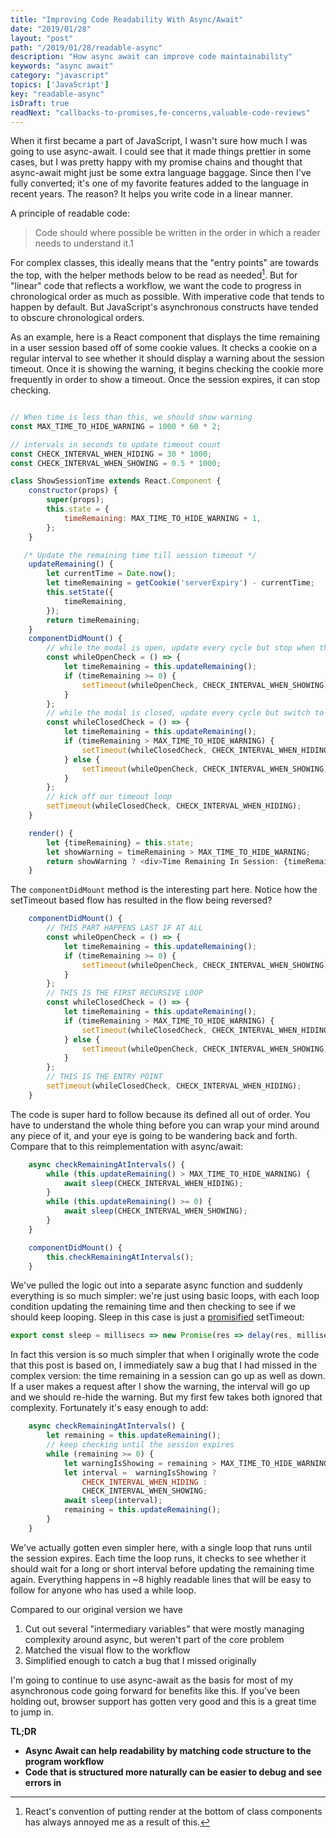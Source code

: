 ```yaml
---
title: "Improving Code Readability With Async/Await"
date: "2019/01/28"
layout: "post"
path: "/2019/01/28/readable-async"
description: "How async await can improve code maintainability"
keywords: "async await"
category: "javascript"
topics: ['JavaScript']
key: "readable-async"
isDraft: true
readNext: "callbacks-to-promises,fe-concerns,valuable-code-reviews"
---
```


When it first became a part of JavaScript, I wasn't sure how much I was going to use async-await.  I could see that it made things prettier in some cases, but I was pretty happy with my promise chains and thought that async-await might just be some extra language baggage.  Since then I've fully converted; it's one of my favorite features added to the language in recent years.  The reason?  It helps you write code in a linear manner.

A principle of readable code:

> Code should where possible be written in the order in which a reader needs to understand it.1

For complex classes, this ideally means that the "entry points" are towards the top, with the helper methods below to be read as needed[^1]. But for "linear" code that reflects a workflow, we want the code to progress in chronological order as much as possible.  With imperative code that tends to happen by default.  But JavaScript's asynchronous constructs have tended to obscure chronological orders.

As an example, here is a React component that displays the time remaining in a user session based off of some cookie values.  It checks a cookie on a regular interval to see whether it should display a warning about the session timeout.  Once it is showing the warning, it begins checking the cookie more frequently in order to show a timeout.  Once the session expires, it can stop checking.


```javascript

// When time is less than this, we should show warning
const MAX_TIME_TO_HIDE_WARNING = 1000 * 60 * 2;

// intervals in seconds to update timeout count
const CHECK_INTERVAL_WHEN_HIDING = 30 * 1000;
const CHECK_INTERVAL_WHEN_SHOWING = 0.5 * 1000;

class ShowSessionTime extends React.Component {
    constructor(props) {
        super(props);
        this.state = {
            timeRemaining: MAX_TIME_TO_HIDE_WARNING + 1,
        };
    }

   /* Update the remaining time till session timeout */
    updateRemaining() {
        let currentTime = Date.now();
        let timeRemaining = getCookie('serverExpiry') - currentTime;
        this.setState({
            timeRemaining,
        });
        return timeRemaining;
    }
    componentDidMount() {
        // while the modal is open, update every cycle but stop when the time remaining is 0
        const whileOpenCheck = () => {
            let timeRemaining = this.updateRemaining();
            if (timeRemaining >= 0) {
                setTimeout(whileOpenCheck, CHECK_INTERVAL_WHEN_SHOWING);
            }
        };
        // while the modal is closed, update every cycle but switch to the open cycle when we reach the threshold
        const whileClosedCheck = () => {
            let timeRemaining = this.updateRemaining();
            if (timeRemaining > MAX_TIME_TO_HIDE_WARNING) {
                setTimeout(whileClosedCheck, CHECK_INTERVAL_WHEN_HIDING);
            } else {
                setTimeout(whileOpenCheck, CHECK_INTERVAL_WHEN_SHOWING);
            }
        };
        // kick off our timeout loop
        setTimeout(whileClosedCheck, CHECK_INTERVAL_WHEN_HIDING);
    }

    render() {
        let {timeRemaining} = this.state;
        let showWarning = timeRemaining > MAX_TIME_TO_HIDE_WARNING;
        return showWarning ? <div>Time Remaining In Session: {timeRemaining} </div> : null;
    }
```

The `componentDidMount` method is the interesting part here.  Notice how the setTimeout based flow has resulted in the flow being reversed?

```javascript
    componentDidMount() {
        // THIS PART HAPPENS LAST IF AT ALL
        const whileOpenCheck = () => {
            let timeRemaining = this.updateRemaining();
            if (timeRemaining >= 0) {
                setTimeout(whileOpenCheck, CHECK_INTERVAL_WHEN_SHOWING);
            }
        };
        // THIS IS THE FIRST RECURSIVE LOOP
        const whileClosedCheck = () => {
            let timeRemaining = this.updateRemaining();
            if (timeRemaining > MAX_TIME_TO_HIDE_WARNING) {
                setTimeout(whileClosedCheck, CHECK_INTERVAL_WHEN_HIDING);
            } else {
                setTimeout(whileOpenCheck, CHECK_INTERVAL_WHEN_SHOWING);
            }
        };
        // THIS IS THE ENTRY POINT
        setTimeout(whileClosedCheck, CHECK_INTERVAL_WHEN_HIDING);
    }
```

The code is super hard to follow because its defined all out of order.  You have to understand the whole thing before you can wrap your mind around any piece of it, and your eye is going to be wandering back and forth.  Compare that to this reimplementation with async/await:

```javascript
    async checkRemainingAtIntervals() {
        while (this.updateRemaining() > MAX_TIME_TO_HIDE_WARNING) {
            await sleep(CHECK_INTERVAL_WHEN_HIDING);
        }
        while (this.updateRemaining() >= 0) {
            await sleep(CHECK_INTERVAL_WHEN_SHOWING);
        }
    }

    componentDidMount() {
        this.checkRemainingAtIntervals();
    }
```

We've pulled the logic out into a separate async function and suddenly everything is so much simpler: we're just using basic loops, with each loop condition updating the remaining time and then checking to see if we should keep looping.  Sleep in this case is just a [promisified](https://benmccormick.org/2015/12/30/es6-patterns-converting-callbacks-to-promises) setTimeout:

```javascript
export const sleep = millisecs => new Promise(res => delay(res, millisecs));
```

In fact this version is so much simpler that when I originally wrote the code that this post is based on, I immediately saw a bug that I had missed in the complex version: the time remaining in a session can go up as well as down.  If a user makes a request after I show the warning, the interval will go up and we should re-hide the warning.  But my first few takes both ignored that complexity.  Fortunately it's easy enough to add:

```javascript
    async checkRemainingAtIntervals() {
        let remaining = this.updateRemaining();
        // keep checking until the session expires
        while (remaining >= 0) {
            let warningIsShowing = remaining > MAX_TIME_TO_HIDE_WARNING;
            let interval =  warningIsShowing ?
                CHECK_INTERVAL_WHEN_HIDING :
                CHECK_INTERVAL_WHEN_SHOWING;
            await sleep(interval);
            remaining = this.updateRemaining();
        }
    }
```

We've actually gotten even simpler here, with a single loop that runs until the session
expires.  Each time the loop runs, it checks to see whether it should wait for a long or short interval before updating the remaining time again.  Everything happens in ~8 highly readable lines that will be easy to follow for anyone who has used a while loop.

Compared to our original version we have

1. Cut out several "intermediary variables" that were mostly managing complexity around async, but weren't part of the core problem
2. Matched the visual flow to the workflow
3. Simplified enough to catch a bug that I missed originally

I'm going to continue to use async-await as the basis for most of my asynchronous code going forward for benefits like this.  If you've been holding out, browser support has gotten very good and this is a great time to jump in.



**TL;DR**

- **Async Await can help readability by matching code structure to the program workflow**
- **Code that is structured more naturally can be easier to debug and see errors in**




[^1]: React's convention of putting render at the bottom of class components has always annoyed me as a result of this.
